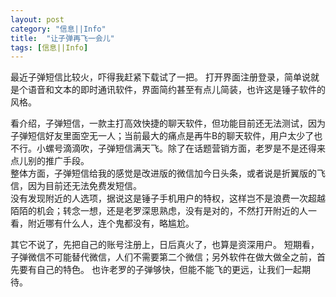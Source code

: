 ```yaml
---
layout: post
category: "信息||Info"
title:  "让子弹再飞一会儿"
tags: [信息||Info]
---
```

最近子弹短信比较火，吓得我赶紧下载试了一把。
打开界面注册登录，简单说就是个语音和文本的即时通讯软件，界面简约甚至有点儿简装，也许这是锤子软件的风格。    

看介绍，子弹短信，一款主打高效快捷的聊天软件，但功能目前还无法测试，因为子弹短信好友里面空无一人；当前最大的痛点是再牛B的聊天软件，用户太少了也不行。小螺号滴滴吹，子弹短信满天飞。除了在话题营销方面，老罗是不是还得来点儿别的推广手段。<br>
整体方面，子弹短信给我的感觉是改进版的微信加今日头条，或者说是折翼版的飞信，因为目前还无法免费发短信。<br>
没有发现附近的人选项，据说这是锤子手机用户的特权，这样岂不是浪费一次超越陌陌的机会；转念一想，还是老罗深思熟虑，没有是对的，不然打开附近的人一看，附近哪有什么人，连个鬼都没有，略尴尬。    

其它不说了，先把自己的账号注册上，日后真火了，也算是资深用户。
短期看，子弹微信不可能替代微信，人们不需要第二个微信；另外软件在做大做全之前，首先要有自己的特色。
也许老罗的子弹够快，但能不能飞的更远，让我们一起期待。
